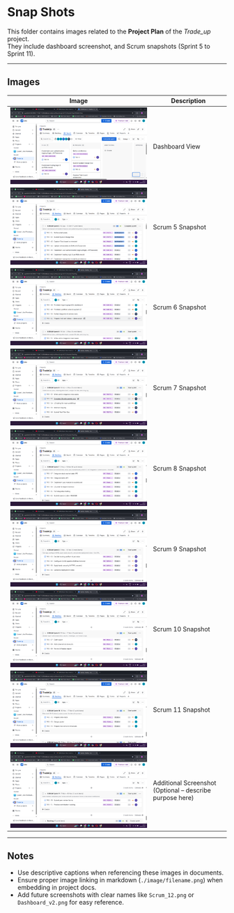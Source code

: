 # Snap Shots

This folder contains images related to the **Project Plan** of the *Trade_up* project.  
They include dashboard screenshot, and Scrum snapshots (Sprint 5 to Sprint 11).

---

## Images

| Image | Description |
|-------|-------------|
| ![Dashboard](./image/Screenshot%20(582).png) | Dashboard View |
| ![Scrum 5](./image/Screenshot%20(583).png) | Scrum 5 Snapshot |
| ![Scrum 6](./image/Screenshot%20(584).png) | Scrum 6 Snapshot |
| ![Scrum 7](./image/Screenshot%20(585).png) | Scrum 7 Snapshot |
| ![Scrum 8](./image/Screenshot%20(586).png) | Scrum 8 Snapshot |
| ![Scrum 9](./image/Screenshot%20(587).png) | Scrum 9 Snapshot |
| ![Scrum 10](./image/Screenshot%20(588).png) | Scrum 10 Snapshot |
| ![Scrum 11](./image/Screenshot%20(589).png) | Scrum 11 Snapshot |
| ![Extra Screenshot](./image/Screenshot%20(590).png) | Additional Screenshot (Optional – describe purpose here) |

---

## Notes
- Use descriptive captions when referencing these images in documents.  
- Ensure proper image linking in markdown (`./image/filename.png`) when embedding in project docs.  
- Add future screenshots with clear names like `Scrum_12.png` or `Dashboard_v2.png` for easy reference.
